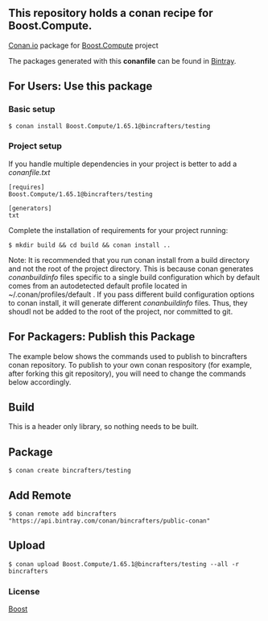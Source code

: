 ## This repository holds a conan recipe for Boost.Compute.

[Conan.io](https://conan.io) package for [Boost.Compute](https://github.com/Boostorg/Compute) project

The packages generated with this **conanfile** can be found in [Bintray](https://bintray.com/bincrafters/public-conan/Boost.Compute%3Abincrafters).

## For Users: Use this package

### Basic setup

    $ conan install Boost.Compute/1.65.1@bincrafters/testing

### Project setup

If you handle multiple dependencies in your project is better to add a *conanfile.txt*

    [requires]
    Boost.Compute/1.65.1@bincrafters/testing

    [generators]
    txt

Complete the installation of requirements for your project running:</small></span>

    $ mkdir build && cd build && conan install ..
	
Note: It is recommended that you run conan install from a build directory and not the root of the project directory.  This is because conan generates *conanbuildinfo* files specific to a single build configuration which by default comes from an autodetected default profile located in ~/.conan/profiles/default .  If you pass different build configuration options to conan install, it will generate different *conanbuildinfo* files.  Thus, they shoudl not be added to the root of the project, nor committed to git. 

## For Packagers: Publish this Package

The example below shows the commands used to publish to bincrafters conan repository. To publish to your own conan respository (for example, after forking this git repository), you will need to change the commands below accordingly. 

## Build  

This is a header only library, so nothing needs to be built.

## Package 

    $ conan create bincrafters/testing
	
## Add Remote

	$ conan remote add bincrafters "https://api.bintray.com/conan/bincrafters/public-conan"

## Upload

    $ conan upload Boost.Compute/1.65.1@bincrafters/testing --all -r bincrafters

### License
[Boost](LICENSE)
